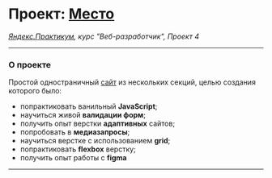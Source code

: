 # Проект: [Место](https://pavlovales.github.io/mesto/index.html)
 _[Яндекс.Практикум](https://practicum.yandex.ru/), курс "Веб-разработчик", Проект 4_
___

### О проекте
Простой одностраничный [сайт](https://pavlovales.github.io/mesto/index.html) из нескольких секций, целью создания которого было:
- попрактиковать ванильный **JavaScript**;
- научиться живой **валидации форм**;
- получить опыт верстки **адаптивных** сайтов;
- попробовать в **медиазапросы**;
- научиться верстке с использованием **grid**;
- попрактиковать **flexbox** верстку;
- получить опыт работы с **figma**
___
